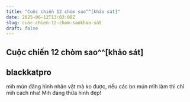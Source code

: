 ```yaml
---
title: "Cuộc chiến 12 chòm sao^^[khảo sát]"
date: 2025-06-12T13:03:08Z
slug: cuoc-chien-12-chom-saokhao-sat
draft: false
---
```


## Cuộc chiến 12 chòm sao^^[khảo sát]

## blackkatpro

mìh mún đăng hình nhân vật mà ko được, nếu các bn mún mìh làm thì chỉ mìh cách nha! Mìh đang thừa hình đẹp!
